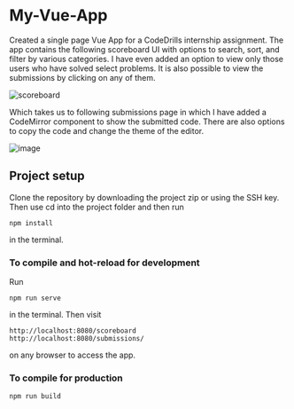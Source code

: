 # My-Vue-App


Created a single page Vue App for a CodeDrills internship assignment. The app contains the following scoreboard UI with options to search, sort, and filter by various categories. I have even added an option to view only those users who have solved select problems. It is also possible to view the submissions by clicking on any of them.

![scoreboard](https://user-images.githubusercontent.com/82885192/169703951-b7ddd0f0-8bd0-4d59-91fc-164c4511e1b0.jpg)

Which takes us to following submissions page in which I have added a CodeMirror component to show the submitted code. There are also options to copy the code and change the theme of the editor.

![image](https://user-images.githubusercontent.com/82885192/169703726-d46b416a-958c-404b-a061-68cc79e4e82b.png)

## Project setup

Clone the repository by downloading the project zip or using the SSH key.
Then use cd into the project folder and then run
```
npm install
```
in the terminal.

### To compile and hot-reload for development
Run
```
npm run serve
```
in the terminal. Then visit
```
http://localhost:8080/scoreboard
http://localhost:8080/submissions/
```
on any browser to access the app.

### To compile for production
```
npm run build
```
